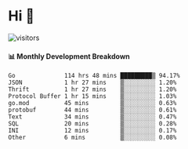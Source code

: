 # Hi 👋
 
![visitors](https://visitor-badge.glitch.me/badge?page_id=sorcererxw.sorcererx)

#### 📊 Monthly Development Breakdown

<!--START_SECTION:waka-->
```text
Go              114 hrs 48 mins █████████▒ 94.17%
JSON            1 hr 27 mins    ▒░░░░░░░░░ 1.20%
Thrift          1 hr 27 mins    ▒░░░░░░░░░ 1.20%
Protocol Buffer 1 hr 15 mins    ▒░░░░░░░░░ 1.03%
go.mod          45 mins         ▒░░░░░░░░░ 0.63%
protobuf        44 mins         ▒░░░░░░░░░ 0.61%
Text            34 mins         ▒░░░░░░░░░ 0.47%
SQL             20 mins         ▒░░░░░░░░░ 0.28%
INI             12 mins         ▒░░░░░░░░░ 0.17%
Other           6 mins          ▒░░░░░░░░░ 0.08%
```
<!--END_SECTION:waka-->
